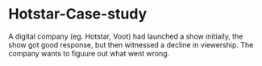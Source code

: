 # Hotstar-Case-study
A digital company (eg. Hotstar, Voot) had launched a show initially, the show got good response, but then witnessed a decline in viewership. The company wants to figuure out what went wrong.
